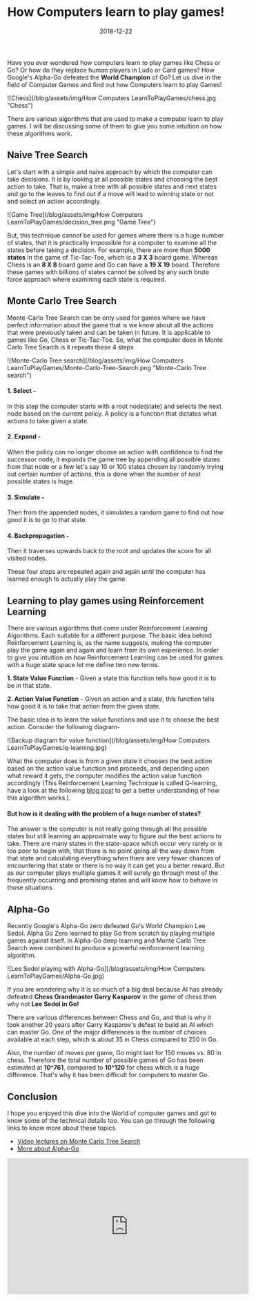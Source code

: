 ﻿---
layout: post
title: "How Computers learn to play games!"
author_github: Madhuparna04
date: 2018-12-22
image: '/assets/img/'
description: ''
tags:
- Computer Games
- Reinforcement Learning
- Monte Carlo Tree Search
- Alpha-Go
categories:
- Compsoc
github_username: 'Madhuparna04'
use_math: true
comments: true
---

Have you ever wondered how computers learn to play games like Chess or Go? Or how do they replace human players in Ludo or Card games? How Google's Alpha-Go defeated the **World Champion** of Go? Let us dive in the field of Computer Games and find out how Computers learn to play Games!

![Chess](/blog/assets/img/How Computers LearnToPlayGames/chess.jpg "Chess")

There are various algorithms that are used to make a computer learn to play games. I will be discussing some of them to give you some intuition on how these algorithms work.

## Naive Tree Search

Let's start with a simple and naive approach by which the computer can take decisions. It is by looking at all possible states and choosing the best action to take. That is, make a tree with all possible states and next states and go to the leaves to find out if a move will lead to winning state or not and select an action accordingly.

![Game Tree](/blog/assets/img/How Computers LearnToPlayGames/decision_tree.png "Game Tree")

But, this technique cannot be used for games where there is a huge number of states, that it is practically impossible for a computer to examine all the states before taking a decision. For example, there are more than **5000 states** in the game of Tic-Tac-Toe, which is a **3 X 3** board game. Whereas Chess is an **8 X 8** board game and Go can have a **19 X 19** board. Therefore these games with billions of states cannot be solved by any such brute force approach where examining each state is required.

## Monte Carlo Tree Search

Monte-Carlo Tree Search can be only used for games where we have perfect information about the game that is we know about all the actions that were previously taken and can be taken in future. It is applicable to games like Go, Chess or Tic-Tac-Toe. So, what the computer does in Monte Carlo Tree Search is it repeats these 4 steps

![Monte-Carlo Tree search](/blog/assets/img/How Computers LearnToPlayGames/Monte-Carlo-Tree-Search.png "Monte-Carlo Tree search")

#### 1. Select -
In this step the computer starts with a root node(state) and selects the next node based on the current policy. A policy is a function that dictates what actions to take given a state.

#### 2. Expand - 
When the policy can no longer choose an action with confidence to find the successor node, it expands the game tree by appending all possible states from that node or a few let's say 10 or 100 states chosen by randomly trying out certain number of actions, this is done when the number of next possible states is huge.

#### 3. Simulate -  
Then from the appended nodes, it simulates a random game to find out how good it is to go to that state.

#### 4. Backpropagation - 
Then it traverses upwards back to the root and updates the score for all visited nodes.

These four steps are repeated again and again until the computer has learned enough to actually play the game. 

## Learning to play games using Reinforcement Learning

There are various algorithms that come under Reinforcement Learning Algorithms. Each suitable for a different purpose. The basic idea behind Reinforcement Learning is, as the name suggests, making the computer play the game again and again and learn from its own experience.
In order to give you intuition on how Reinforcement Learning can be used for games with a huge state space let me define two new terms.

**1. State Value Function** - Given a state this function tells how good it is to be in that state.

**2. Action Value Function** - Given an action and a state, this function tells how good it is to take that action from the given state.

The basic idea is to learn the value functions and use it to choose the best action.
Consider the following diagram-

![Backup diagram for value function](/blog/assets/img/How Computers LearnToPlayGames/q-learning.jpg)

What the computer does is from a given state it chooses the best action based on the action value function and proceeds, and depending upon what reward it gets, the computer modifies the action value function accordingly (This Reinforcement Learning Technique is called Q-learning, have a look at the following [blog post](https://marl-ieee-nitk.github.io/jekyll/update/2018/12/11/Q-learning.html) to get a better understanding of how this algorithm works.). 

#### But how is it dealing with the problem of a huge number of states?

The answer is the computer is not really going through all the possible states but still learning an approximate way to figure out the best actions to take. There are many states in the state-space which occur very rarely or is too poor to begin with, that there is no point going all the way down from that state and calculating everything when there are very fewer chances of encountering that state or there is no way it can get you a better reward.
But as our computer plays multiple games it will surely go through most of the frequently occurring and promising states and will know how to behave in those situations.

## Alpha-Go

Recently Google's Alpha-Go zero defeated Go's World Champion Lee Sedol. Alpha Go Zero learned to play Go from scratch by playing multiple games against itself. In Alpha-Go deep learning and Monte Carlo Tree Search were combined to produce a powerful reinforcement learning algorithm.

![Lee Sedol playing with Alpha-Go](/blog/assets/img/How Computers LearnToPlayGames/Alpha-Go.jpg)

If you are wondering why it is so much of a big deal because AI has already defeated **Chess Grandmaster Garry Kasparov** in the game of chess then why not **Lee Sedol in Go!** 

There are various differences between Chess and Go, and that is why it took another 20 years after Garry Kasparov's defeat to build an AI which can master Go. One of the major differences is the number of choices available at each step, which is about 35 in Chess compared to 250 in Go.

Also, the number of moves per game, Go might last for 150 moves vs. 80 in chess. Therefore the total number of possible games of Go has been estimated at **10^761**, compared to **10^120** for chess which is a huge difference. That's why it has been difficult for computers to master Go.

## Conclusion

I hope you enjoyed this dive into the World of computer games and got to know some of the technical details too. You can go through the following links to know more about these topics.

- [Video lectures on Monte Carlo Tree Search](https://www.youtube.com/watch?v=onBYsen2_eA)
- [More about Alpha-Go](https://www.tastehit.com/blog/google-deepmind-alphago-how-it-works/)

<iframe width="560" height="315" src="https://www.youtube.com/embed/onBYsen2_eA" frameborder="0" allow="accelerometer; autoplay; encrypted-media; gyroscope; picture-in-picture" allowfullscreen></iframe>